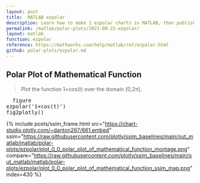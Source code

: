 ```yaml
---
layout: post
title:  MATLAB ezpolar
description: Learn how to make 1 ezpolar charts in MATLAB, then publish them to the Web with Plotly.
permalink: /matlab/polar-plots/2021-08-23-ezpolar/
layout: matlab
function: ezpolar
reference: https://mathworks.com/help/matlab/ref/ezpolar.html
github: polar-plots/ezpolar.md
---
```


## Polar Plot of Mathematical Function

> Plot the function 1+cos(t) over the domain [0,2π].

<pre class="mcode">
  figure
ezpolar('1+cos(t)')
fig2plotly()
</pre>

{% include posts/ssim_frame.html 
  src="https://chart-studio.plotly.com/~danton267/661.embed" 
  ssim="https://raw.githubusercontent.com/plotly/ssim_baselines/main/out_matlab/matlab/polar-plots/ezpolar/plot_0_0_polar_plot_of_mathematical_function_montage.png" 
  compare="https://raw.githubusercontent.com/plotly/ssim_baselines/main/out_matlab/matlab/polar-plots/ezpolar/plot_0_0_polar_plot_of_mathematical_function_ssim_map.png" 
  index=430
%}



<!--------------------- EXAMPLE BREAK ------------------------->

